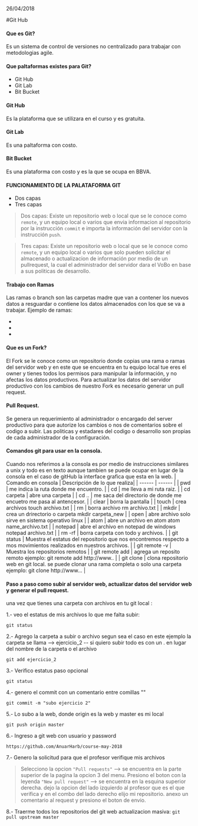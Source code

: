 
26/04/2018

#Git Hub

#### Que es Git?
Es un sistema de control de versiones no centralizado para trabajar con metodologias agile.

#### Que paltaformas existes para Git?

  - Git Hub
  - Git Lab
  - Bit Bucket

####  Git Hub
Es la plataforma que se utilizara en el curso y es gratuita.

####  Git Lab
Es una paltaforma con costo.

####  Bit Bucket
Es una plataforma con costo y es la que se ocupa en BBVA.

####  FUNCIONAMIENTO DE LA PALATAFORMA GIT
  - Dos capas
  - Tres capas


>  Dos capas:
Existe un repositorio web o local que se le conoce como `remote`, y un equipo local o varios que envia informacion al repositorio por la instrucción `commit` e importa la información del servidor con la instrucción `push`.

> Tres capas:
Existe un repositorio web o local que se le conoce como `remote`, y un equipo local o varios que solo pueden solicitar el almacenado o actualizacion de información por medio de un pullrequest, la cual el administrador del servidor dara el VoBo en base a sus politicas de desarrollo.

####  Trabajo con Ramas
Las ramas o branch son las carpetas madre que van a contener los nuevos datos a resguardar o contiene los datos almacenados con los que se va a trabajar.
Ejemplo de ramas:
- <Produccion>
- <QA>
- <Desarrollo>

####  Que es un Fork?
El Fork se le conoce como un repositorio donde copias una rama o ramas del servidor web y en este que se encuentra en tu equipo local tue eres el owner y tienes todos los permisos para manipular la información, y no afectas los datos productivos.
Para actualizar los datos del servidor productivo con los cambios de nuestro Fork es necesario generar un pull request.

####  Pull Request.
Se genera un requerimiento al administrador o encargado del server productivo para que autorize los cambios o nos de comentarios sobre el codigo a subir.
Las politicas y estadares del codigo o desarrollo son propias de cada administrador de la configuración.

#### Comandos git para usar en la consola.
Cuando nos referimos a la consola es por medio de instrucciones similares a unix y todo es en texto aunque tambien se puede ocupar en lugar de la consola en el caso de gitHub la interface grafica que esta en la web.
| Comando en consola | Descripción de lo que realiza|
| ------ | ------ |
| pwd | me indica la ruta donde me encuentro. |
| cd |  me lleva a mi ruta raiz. |
| cd carpeta | abre una carpeta |
| cd .. | me saca del directorio de donde me encuetro me pasa al antencesor. |
| clear | borra la pantalla |
| touch | crea archivos touch archivo.txt |
| rm | borra archivo rm archivo.txt |
| mkdir | crea un drirectorio o carpeta mkdir carpeta_new |
| open | abre archivo solo sirve en sistema operativo linux  |
| atom | abre un archivo en atom atom name_archivo.txt |
| notepad | abre el archivo en notepad de windows notepad archivo.txt |
| rm -rf | borra carpeta con todo y archivos. |
| git status | Muestra el estatus del repositorio que nos encontremos respecto a mos movimientos realizados en nuestros archivos. |
| git remote -v | Muestra los repositorios remotos |
| git remote add | agrega un reposito remoto ejemplo: git remote add http://www.. |
| git clone | clona repositorio web en git local. se puede clonar una rama completa o solo una carpeta ejemplo: git clone http://www...  |

#### Paso a paso como subir al servidor web, actualizar datos del servidor web y generar el pull request.

una vez que tienes una carpeta con archivos en tu git local :

1.- veo el estatus de mis archivos lo que me falta subir:

`git status` 

2.- Agrego la carpeta a subir o archivo segun sea el caso en este ejemplo la carpeta se llama --> ejercicio_2 
-- si quiero subir todo es con un . en lugar del nombre de la carpeta o el archivo

`git add ejercicio_2`

3.- Verifico estatus paso opcional 

`git status` 

4.- genero el commit con un comentario entre comillas ""

`git commit -m "subo ejercicio 2"`

5.- Lo subo a la web, donde origin es la web y master es mi local

`git push origin master`

6.- Ingreso a git web con usuario y password

`https://github.com/AnuarHarb/course-may-2018`

7.- Genero la solicitud para que el profesor verifique mis archivos

>Selecciono la opcion `"Pull requests"` --> se encuentra en la parte superior de la pagina la opcion 3 del menu.
Presiono el boton con la leyenda `"New pull request"` --> se encuentra en la esquina superior derecha.
dejo la opcion del lado izquierdo al profesor que es el que verifica y en el combo del lado derecho elijo mi repositorio.
anexo un comentario al request y presiono el boton de envio.

8.- Traerme todos los repositorios del git web actualizacion masiva:
`git pull upstream master`


